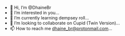 - 👋 Hi, I’m @DhaineBr
- 👀 I’m interested in you...
- 🌱 I’m currently learning dempsey roll...
- 💞️ I’m looking to collaborate on Cupid (Twin Version)...
- 📫 How to reach me dhaine_br@protonmail.com...

<!---
DhaineBr/DhaineBr is a ✨ special ✨ repository because its `README.md` (this file) appears on your GitHub profile.
You can click the Preview link to take a look at your changes.
--->
